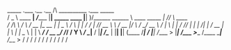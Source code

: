    _____                .___       .__                  .__  /\         __________                   .___ _____          
  /  _  \     ____    __| _/______ |__| _____    ____   |__| )/______   \______   \ ____ _____     __| _//     \   ____  
 /  /_\  \   /    \  / __ |\_  __ \|  | \__  \  /    \  |  |  /  ___/    |       _// __ \\__  \   / __ |/  \ /  \_/ __ \ 
/    |    \ |   |  \/ /_/ | |  | \/|  |  / __ \|   |  \ |  |  \___ \     |    |   \  ___/ / __ \_/ /_/ /    Y    \  ___/ 
\____|__  / |___|  /\____ | |__|   |__| (____  /___|  / |__| /____  >    |____|_  /\___  >____  /\____ \____|__  /\___  >
        \/       \/      \/                  \/     \/            \/            \/     \/     \/      \/       \/     \/ 
